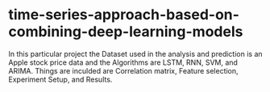 # time-series-approach-based-on-combining-deep-learning-models

In this particular project the Dataset used in the analysis and prediction is an Apple stock price data and the Algorithms are LSTM, RNN, SVM, and ARIMA. Things are inculded are Correlation matrix, Feature selection, Experiment Setup, and Results.
